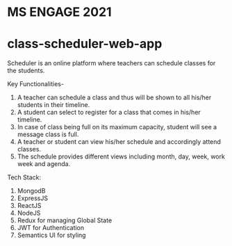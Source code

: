 # MS ENGAGE 2021 
# class-scheduler-web-app

Scheduler is an online platform where teachers can schedule classes for the students.

Key Functionalities-

1. A teacher can schedule a class and thus will be shown to all his/her students in their timeline.
2. A student can select to register for a class that comes in his/her timeline.
3. In case of class being full on its maximum capacity, student will see a message class is full.
4. A teacher or student can view his/her schedule and accordingly attend classes.
5. The schedule provides different views including month, day, week, work week and agenda.

Tech Stack:

1. MongodB
2. ExpressJS
3. ReactJS
4. NodeJS
5. Redux for managing Global State
6. JWT for Authentication
7. Semantics UI for styling

